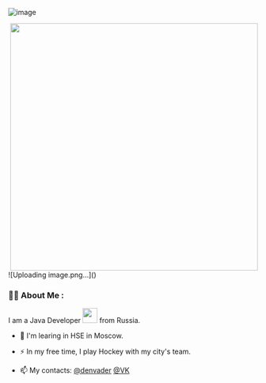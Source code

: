 ![image](https://user-images.githubusercontent.com/114257585/225653899-000f9ef3-e720-48ed-a7a2-43961f2fa2d7.png)

<div id="header" align="right">
  <img src="https://media.giphy.com/media/qgQUggAC3Pfv687qPC/giphy.gif" width="500"/>
</div>
![Uploading image.png…]()


### :man_technologist: About Me :
I am a Java Developer <img src="https://media.giphy.com/media/WUlplcMpOCEmTGBtBW/giphy.gif" width="30"> from Russia.

- :telescope: I'm learing in HSE in Moscow.

- :zap: In my free time, I play Hockey with my city's team.

- :mailbox: My contacts: [@denvader](https://t.me/denvader) [@VK](https://vk.com/denya_makukh)
